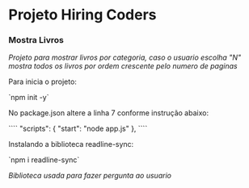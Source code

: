 # Projeto Hiring Coders 

### Mostra Livros 

*Projeto para mostrar livros por categoria, caso o usuario escolha "N" mostra todos os livros por ordem crescente pelo numero de paginas*

<p>Para inicia o projeto:</p>
`npm init -y`

<p>No package.json altere a linha 7 conforme instrução abaixo:</p>
 ````
 "scripts": {
    "start": "node app.js"
  },
````
<p>Instalando a biblioteca readline-sync:</p>
`npm i readline-sync`

*Biblioteca usada para fazer pergunta ao usuario*



 